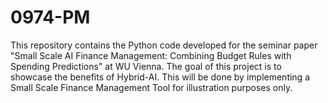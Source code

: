 # 0974-PM

This repository contains the Python code developed for the seminar paper "Small Scale AI Finance Management: Combining Budget Rules with Spending Predictions" at WU Vienna. 
The goal of this project is to showcase the benefits of Hybrid-AI. This will be done by implementing a Small Scale Finance Management Tool for illustration purposes only. 
